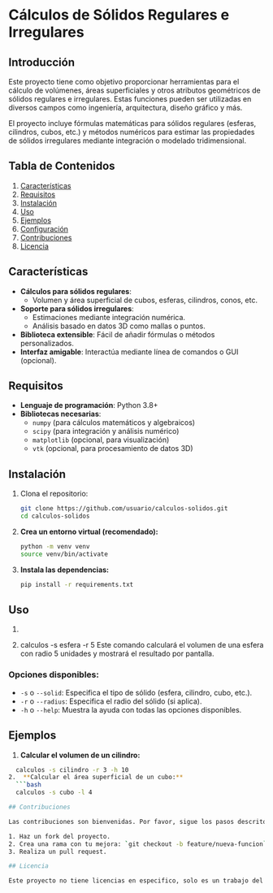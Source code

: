 # Cálculos de Sólidos Regulares e Irregulares

## Introducción

Este proyecto tiene como objetivo proporcionar herramientas para el cálculo de volúmenes, áreas superficiales y otros atributos geométricos de sólidos regulares e irregulares. Estas funciones pueden ser utilizadas en diversos campos como ingeniería, arquitectura, diseño gráfico y más.

El proyecto incluye fórmulas matemáticas para sólidos regulares (esferas, cilindros, cubos, etc.) y métodos numéricos para estimar las propiedades de sólidos irregulares mediante integración o modelado tridimensional.

## Tabla de Contenidos

1. [Características](#características)  
2. [Requisitos](#requisitos)  
3. [Instalación](#instalación)  
4. [Uso](#uso)  
5. [Ejemplos](#ejemplos)  
6. [Configuración](#configuración)  
7. [Contribuciones](#contribuciones)  
8. [Licencia](#licencia)

## Características

- **Cálculos para sólidos regulares**:  
  - Volumen y área superficial de cubos, esferas, cilindros, conos, etc.  
- **Soporte para sólidos irregulares**:  
  - Estimaciones mediante integración numérica.  
  - Análisis basado en datos 3D como mallas o puntos.  
- **Biblioteca extensible**: Fácil de añadir fórmulas o métodos personalizados.  
- **Interfaz amigable**: Interactúa mediante línea de comandos o GUI (opcional).  

## Requisitos

- **Lenguaje de programación**: Python 3.8+  
- **Bibliotecas necesarias**:  
  - `numpy` (para cálculos matemáticos y algebraicos)  
  - `scipy` (para integración y análisis numérico)  
  - `matplotlib` (opcional, para visualización)  
  - `vtk` (opcional, para procesamiento de datos 3D)  

## Instalación

1. Clona el repositorio:
   ```bash
   git clone https://github.com/usuario/calculos-solidos.git
   cd calculos-solidos

2. **Crea un entorno virtual (recomendado):**
   ```bash
   python -m venv venv
   source venv/bin/activate

3. **Instala las dependencias:**
   ```bash
   pip install -r requirements.txt

## Uso

1. ```bash
2. calculos -s esfera -r 5
Este comando calculará el volumen de una esfera con radio 5 unidades y mostrará el resultado por pantalla.

### Opciones disponibles:
  - `-s` o `--solid`: Especifica el tipo de sólido (esfera, cilindro, cubo, etc.).
  - `-r` o `--radius`: Especifica el radio del sólido (si aplica).
  - `-h` o `--help`: Muestra la ayuda con todas las opciones disponibles.

## Ejemplos

1.  **Calcular el volumen de un cilindro:**
  ```bash
    calculos -s cilindro -r 3 -h 10
2.  **Calcular el área superficial de un cubo:**
    ```bash
    calculos -s cubo -l 4

## Contribuciones

Las contribuciones son bienvenidas. Por favor, sigue los pasos descritos en el archivo `CONTRIBUTING.md` para enviar mejoras o reportar problemas.

1. Haz un fork del proyecto.
2. Crea una rama con tu mejora: `git checkout -b feature/nueva-funcion`.
3. Realiza un pull request.

## Licencia

Este proyecto no tiene licencias en especifico, solo es un trabajo del SENA un algoritmo de consola.